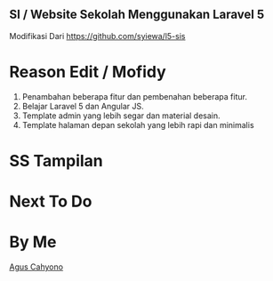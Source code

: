 ## SI / Website Sekolah Menggunakan Laravel 5

Modifikasi Dari https://github.com/syiewa/l5-sis

# Reason Edit / Mofidy
<ol>
 <li>Penambahan beberapa fitur dan pembenahan beberapa fitur.</li>
 <li>Belajar Laravel 5 dan Angular JS.</li>
 <li>Template admin yang lebih segar dan material desain.</li>
 <li>Template halaman depan sekolah yang lebih rapi dan minimalis</li>
</ol>


# SS Tampilan

# Next To Do

# By Me

<a href="http://facebook.com/cahyocode">Agus Cahyono</a>

